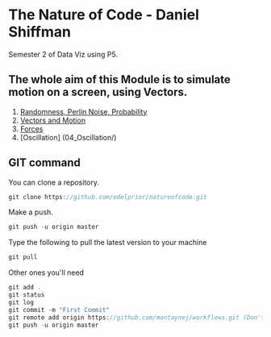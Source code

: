 # The Nature of Code - Daniel Shiffman

Semester 2 of Data Viz using P5.

## The whole aim of this Module is to simulate motion on a screen, using Vectors.

1. [Randomness, Perlin Noise, Probability](001DrunkMan/)
2. [Vectors and Motion](15_Vector_1_Direction/)
3. [Forces](03_Forces/)
4. [Oscillation] (04_Oscillation/)

## GIT command
You can clone a repository.
```javascript
git clone https://github.com/edelprior/natureofcode.git
```

Make a push.
```javascript
git push -u origin master
```
Type the following to pull the latest version to your machine
```javascript
git pull
```
Other ones you'll need
```javascript
git add .
git status
git log
git commit -m "First Commit"
git remote add origin https://github.com/montaynej/workflows.git (Don't need every time)
git push -u origin master
```
